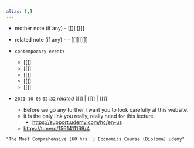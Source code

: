 ```yaml
---
alias: [,]
---
```

- mother note (if any)
		- [[]] [[]]
- related note (if any) -
		- [[]] [[]]
- `contemporary events`
	- [[]]
	- [[]]
	- [[]]
	- [[]]
	- [[]]

- `2021-10-03`  `02:32` _related_ [[]] | [[]] | [[]]
	- Before we go any further I want you to look carefully at this website:
	- it is the only link you really, really need for this lecture.
		- https://support.udemy.com/hc/en-us
	- https://t.me/c/1561411169/4

```query
"The Most Comprehensive (60 hrs! ) Economics Course (Diploma) udemy"
```